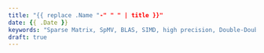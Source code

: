 ```yaml
---
title: "{{ replace .Name "-" " " | title }}"
date: {{ .Date }}
keywords: "Sparse Matrix, SpMV, BLAS, SIMD, high precision, Double-Double, Linux"
draft: true
---
```

